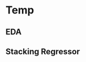 # Temp
EDA
------------------------------------------------
Stacking Regressor
-----------------------------------------------
